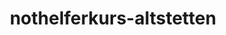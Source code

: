 ---
_schema: default
title: nothelferkurs-altstetten
seo:
  description: "Nothelferkurse Altstetten bei Fahrschule Loyal: Abwechslungsreiche Kurse. Anerkannt für Führerausweis. Jetzt anmelden"
  title: Nothelferkurs Altstetten | Online anmelden
  keywords:
    - nothelferkurs Altstetten
    - Fahrschule Loyal
    - Führerausweis
    - Nothelferkurs
    - Online anmelden
  openGraph:
    title: Nothelferkurs Altstetten | Online anmelden
    description: "Nothelferkurse Altstetten bei Fahrschule Loyal: Abwechslungsreiche Kurse. Anerkannt für Führerausweis. Jetzt anmelden"
    url: https://www.fahrschuleloyal.ch/nothelferkurs-altstetten
    type: website
    images:
      url: https://www.fahrschuleloyal.ch/loyal.logo.cdr.svg
  canonical: https://www.fahrschuleloyal.ch/nothelferkurs-altstetten
  metadatabase: https://www.fahrschuleloyal.ch/nothelferkurs-altstetten
seo_blocks:
  category: "Nothelferkurs Altstetten"
  data:
    image:
      image_path: "/close-up-view-driving-instructor-holding-checklist-while-background-female-student-steering-driving-car_shrink.webp"
      alt_text: "Nothelferkurs in Altstetten"
    upperparagraph: "Herzlich willkommen beim Nothelferkurs in Altstetten! Unsere Kurse bereiten dich effizient und stressfrei auf die Grundlagen der Ersten Hilfe vor. Mit praktischen Übungen und verständlicher Theorie machen wir dich fit für den Strassenverkehr. Unsere erfahrenen Ausbilder:innen in Altstetten begleiten dich mit Geduld und Fachwissen. Starte deinen Nothelferkurs und erlebe eine fundierte Ausbildung in deiner Region!"
    lowerparagraph: ""
  sections:
    - title: "Warum der Nothelferkurs in Altstetten ideal für dich ist"
      text: "Unser Kurs in Altstetten bietet dir eine stressfreie und praxisorientierte Vorbereitung auf den Strassenverkehr. Die vermittelten Inhalte sind klar strukturiert und leicht verständlich, damit du sicher und kompetent handeln kannst. Unsere erfahrenen Kursleiter:innen gehen individuell auf deine Fragen und Bedürfnisse ein. Mit unserem zentral gelegenen Kursraum in Altstetten ist der Kurs einfach in deinen Alltag integrierbar. Melde dich jetzt an und mach den ersten Schritt zur Fahrausbildung!"
    - title: "Was dich im Nothelferkurs in Altstetten erwartet"
      text: "In unserem Kurs lernst du alles, was du über Erste Hilfe im Strassenverkehr wissen musst. Von der sicheren Versorgung von Verletzungen bis zur Stabilen Seitenlage – alle wichtigen Themen werden abgedeckt. Mit praktischen Übungen und realitätsnahen Szenarien vertiefst du dein Wissen direkt vor Ort. Unsere freundlichen Ausbilder:innen stehen dir bei Fragen jederzeit zur Seite. So bist du bestens auf mögliche Notsituationen vorbereitet – im Strassenverkehr und darüber hinaus."
    - title: "Melde dich für den Nothelferkurs in Altstetten an!"
      text: "Die Anmeldung ist unkompliziert und schnell – nutze unser Online-Formular oder ruf uns direkt an. Unsere Kurse sind flexibel gestaltet und passen perfekt in deinen Zeitplan. Mit uns startest du stressfrei und optimal vorbereitet in deine Fahrausbildung. Sichere dir jetzt deinen Platz und profitiere von einer erstklassigen Betreuung in Altstetten. Wir freuen uns darauf, dich im Kurs zu begrüssen!"
contact_block:
  questionText: "Hast du Fragen oder benötigst du weitere Informationen?"
  welcomeText: "Wir freuen uns auf deine Kontaktaufnahme."
  phone: "+41 78 800 90 91"
  mail: "info@fahrschuleloyal.ch"
---